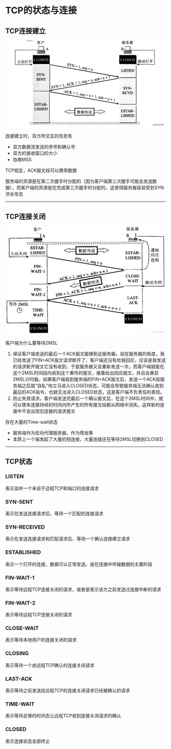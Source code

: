 # TCP的状态与连接

## TCP连接建立
![img.png](figure/connEst.png)


连接建立时，双方所交互的信息有
- 双方数据流发送的序号和确认号
- 双方的接收窗口的大小
- 协商MSS

TCP规定，ACK报文段可以携带数据

服务端的资源是在第二次握手时分配的（因为客户端第三次握手可能会发送数据），而客户端的资源是在完成第三次握手时分配的，这使得服务器容易受到SYN洪水攻击


---

## TCP连接关闭
![img_1.png](figure/connTem.png)

客户端为什么要等待2MSL
1. 保证客户端发送的最后一个ACK报文能够到达服务器。站在服务器的角度，我已经发送了FIN+ACK报文请求断开了，客户端还没有给我回应，应该是我发送的请求断开报文它没有收到，于是服务器又会重新发送一次，而客户端就能在这个2MSL时间段内收到这个重传的报文，接着给出回应报文，并且会重启2MSL计时器。如果客户端收到服务端的FIN+ACK报文后，发送一个ACK给服务端之后就“自私”地立马进入CLOSED状态，可能会导致服务端无法确认收到最后的ACK指令，也就无法进入CLOSED状态，这是客户端不负责任的表现。
2. 防止失效请求。客户端发送完最后一个确认报文后，在这个2MSL时间中，就可以使本连接持续的时间内所产生的所有报文段都从网络中消失。这样新的连接中不会出现旧连接的请求报文

存在大量的Time-wait状态
- 服务端作为反向代理服务器，作为爬虫等
- 本质上一个端发起了大量的短连接，大量连接还在等待2MSL切换到CLOSED

--- 


## TCP状态
### LISTEN
表示监听一个来自于远程TCP和端口的连接请求

### SYN-SENT
表示在发送连接请求后，等待一个匹配的连接请求

### SYN-RECEIVED
表示在发送连接请求和匹配请求后，等待一个确认连接建立请求

### ESTABLISHED
表示一个打开的连接，数据可以正常发送。是在连接中传输数据的主要阶段

### FIN-WAIT-1
表示等待远程TCP连接关闭的请求，或者是表示该方之前发送过连接中断的请求

### FIN-WAIT-2
表示等待远程TCP连接关闭的请求

### CLOSE-WAIT
表示等待本地用户的连接关闭的请求

### CLOSING
表示等待一个由远程TCP确认的连接关闭请求

### LAST-ACK
表示等待之前发送给远程TCP的连接关闭请求已经被确认的请求

### TIME-WAIT
表示等待足够的时间去让远程TCP收到连接关闭请求的确认

### CLOSED
表示连接状态全部终止